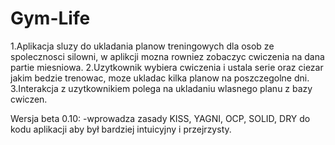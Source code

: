 # Gym-Life

1.Aplikacja sluzy do ukladania planow treningowych dla osob ze spolecznosci silowni, w aplikcji mozna rowniez zobaczyc cwiczenia na dana partie miesniowa.
2.Uzytkownik wybiera cwiczenia i ustala serie oraz ciezar jakim bedzie trenowac, moze ukladac kilka planow na poszczegolne dni.
3.Interakcja z uzytkownikiem polega na ukladaniu wlasnego planu z bazy cwiczen.

Wersja beta 0.10:
-wprowadza zasady KISS, YAGNI, OCP, SOLID, DRY do kodu aplikacji aby był bardziej intuicyjny i przejrzysty.

